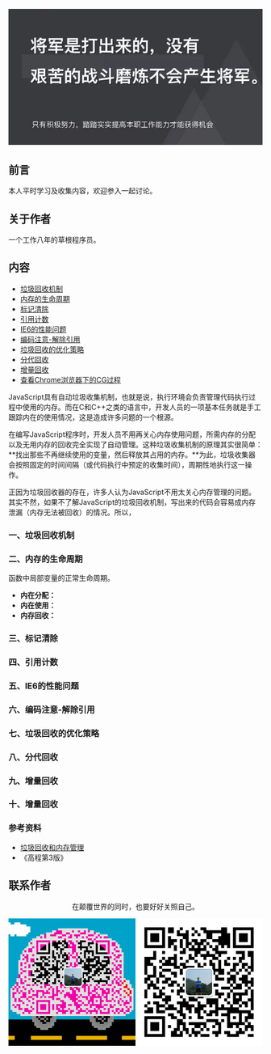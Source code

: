 ![image](../img/timg.jpg)
<br>

## 前言

本人平时学习及收集内容，欢迎参入一起讨论。

## 关于作者

一个工作八年的草根程序员。

## 内容

- [垃圾回收机制](#一垃圾回收机制)
- [内存的生命周期](#二内存的生命周期)
- [标记清除](#三标记清除)
- [引用计数](#四引用计数)
- [IE6的性能问题](#五IE6的性能问题)
- [编码注意-解除引用](#六编码注意-解除引用)
- [垃圾回收的优化策略](#七垃圾回收的优化策略)
- [分代回收](#八分代回收)
- [增量回收](#九增量回收)
- [查看Chrome浏览器下的CG过程](#十查看Chrome浏览器下的CG过程)

JavaScript具有自动垃圾收集机制，也就是说，执行环境会负责管理代码执行过程中使用的内存。而在C和C++之类的语言中，开发人员的一项基本任务就是手工跟踪内在的使用情况，这是造成许多问题的一个根源。

在编写JavaScript程序时，开发人员不用再关心内存使用问题，所需内存的分配以及无用内存的回收完全实现了自动管理。这种垃圾收集机制的原理其实很简单：**找出那些不再继续使用的变量，然后释放其占用的内存。**为此，垃圾收集器会按照固定的时间间隔（或代码执行中预定的收集时间），周期性地执行这一操作。

正因为垃圾回收器的存在，许多人认为JavaScript不用太关心内存管理的问题。其实不然，如果不了解JavaScript的垃圾回收机制，写出来的代码会容易成内存泄漏（内存无法被回收）的情况。所以，

### 一、垃圾回收机制

### 二、内存的生命周期

函数中局部变量的正常生命周期。

- **内在分配：**
- **内在使用：**
- **内存回收：**

### 三、标记清除

### 四、引用计数

### 五、IE6的性能问题

### 六、编码注意-解除引用

### 七、垃圾回收的优化策略

### 八、分代回收

### 九、增量回收

### 十、增量回收

### 参考资料

- [垃圾回收和内存管理](https://github.com/stone0090/javascript-lessons/tree/master/2.6-GC&MemoryManagement)
- 《高程第3版》

## 联系作者

<div align="center">
    <p>
        在颠覆世界的同时，也要好好关照自己。
    </p>
    <img src="../img/contact.png" />
</div>
